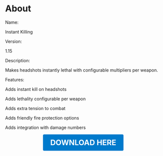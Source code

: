 # About

Name:

Instant Killing

Version:

1.15

Description:

Makes headshots instantly lethal with configurable multipliers per weapon.

Features:

Adds instant kill on headshots

Adds lethality configurable per weapon

Adds extra tension to combat

Adds friendly fire protection options

Adds integration with damage numbers

<p align="center"><a href="https://github.com/LiliaFramework/Modules/raw/refs/heads/gh-pages/instakill.zip" style="display:inline-block;padding:12px 24px;font-size:1.5rem;font-weight:bold;text-decoration:none;color:#fff;background-color:var(--md-primary-fg-color,#007acc);border-radius:4px;">DOWNLOAD HERE</a></p>